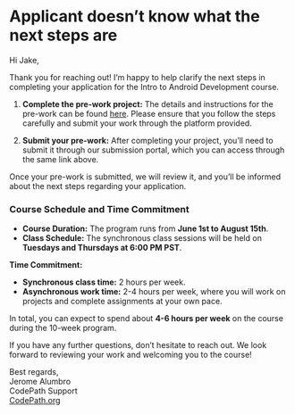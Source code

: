 # Applicant doesn’t know what the next steps are

Hi Jake,

Thank you for reaching out! I’m happy to help clarify the next steps in completing your application for the Intro to Android Development course.

1. **Complete the pre-work project:** The details and instructions for the pre-work can be found [here](https://courses.codepath.org/snippets/and101/prework). Please ensure that you follow the steps carefully and submit your work through the platform provided.
   
2. **Submit your pre-work:** After completing your project, you’ll need to submit it through our submission portal, which you can access through the same link above.

Once your pre-work is submitted, we will review it, and you’ll be informed about the next steps regarding your application.

### **Course Schedule and Time Commitment**

- **Course Duration:** The program runs from **June 1st to August 15th**.
- **Class Schedule:** The synchronous class sessions will be held on **Tuesdays and Thursdays at 6:00 PM PST**.

**Time Commitment:**
- **Synchronous class time:** 2 hours per week.
- **Asynchronous work time:** 2-4 hours per week, where you will work on projects and complete assignments at your own pace.

In total, you can expect to spend about **4-6 hours per week** on the course during the 10-week program.

If you have any further questions, don’t hesitate to reach out. We look forward to reviewing your work and welcoming you to the course!

Best regards,  
Jerome Alumbro  
CodePath Support  
[CodePath.org](https://www.codepath.org/)
